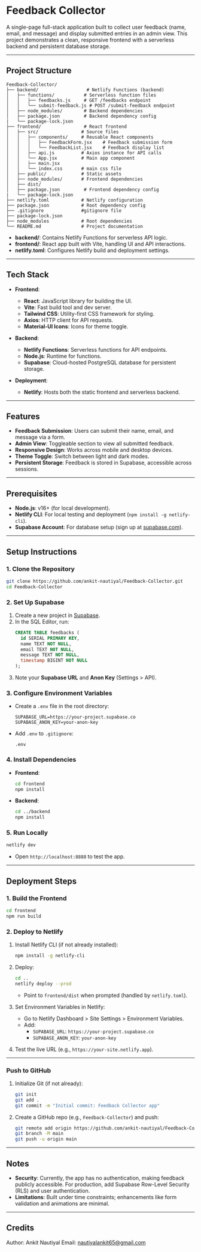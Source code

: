 # Feedback Collector

A single-page full-stack application built to collect user feedback (name, email, and message) and display submitted entries in an admin view. This project demonstrates a clean, responsive frontend with a serverless backend and persistent database storage.

---

## Project Structure

```
Feedback-Collector/
├── backend/                  # Netlify Functions (backend)
│   ├── functions/           # Serverless function files
│   │   ├── feedbacks.js     # GET /feedbacks endpoint
│   │   └── submit-feedback.js # POST /submit-feedback endpoint
│   ├── node_modules/        # Backend dependencies
│   ├── package.json         # Backend dependency config
|   └── package-lock.json
├── frontend/                # React frontend
│   ├── src/                # Source files
│   │   ├── components/     # Reusable React components
│   │   │   ├── FeedbackForm.jsx    # Feedback submission form
│   │   │   └── FeedbackList.jsx    # Feedback display list
│   │   ├── api.js          # Axios instance for API calls
│   │   └── App.jsx         # Main app component
│   │   ├── main.jsx
│   │   └── index.css       # main css file
│   ├── public/             # Static assets
│   ├── node_modules/       # Frontend dependencies
│   ├── dist/ 
│   ├── package.json         # Frontend dependency config
|   └── package-lock.json
├── netlify.toml            # Netlify configuration
├── package.json            # Root dependency config
├── .gitignore              #gitignore file
├── package-lock.json
├── node_modules            # Root dependencies
└── README.md               # Project documentation
```

- **backend/**: Contains Netlify Functions for serverless API logic.
- **frontend/**: React app built with Vite, handling UI and API interactions.
- **netlify.toml**: Configures Netlify build and deployment settings.

---

## Tech Stack

- **Frontend**:
  - **React**: JavaScript library for building the UI.
  - **Vite**: Fast build tool and dev server.
  - **Tailwind CSS**: Utility-first CSS framework for styling.
  - **Axios**: HTTP client for API requests.
  - **Material-UI Icons**: Icons for theme toggle.

- **Backend**:
  - **Netlify Functions**: Serverless functions for API endpoints.
  - **Node.js**: Runtime for functions.
  - **Supabase**: Cloud-hosted PostgreSQL database for persistent storage.

- **Deployment**:
  - **Netlify**: Hosts both the static frontend and serverless backend.

---

## Features

- **Feedback Submission**: Users can submit their name, email, and message via a form.
- **Admin View**: Toggleable section to view all submitted feedback.
- **Responsive Design**: Works across mobile and desktop devices.
- **Theme Toggle**: Switch between light and dark modes.
- **Persistent Storage**: Feedback is stored in Supabase, accessible across sessions.

---

## Prerequisites

- **Node.js**: v16+ (for local development).
- **Netlify CLI**: For local testing and deployment (`npm install -g netlify-cli`).
- **Supabase Account**: For database setup (sign up at [supabase.com](https://supabase.com)).

---

## Setup Instructions

### 1. Clone the Repository
```bash
git clone https://github.com/ankit-nautiyal/Feedback-Collector.git
cd Feedback-Collector
```

### 2. Set Up Supabase
1. Create a new project in [Supabase](https://supabase.com).
2. In the SQL Editor, run:
   ```sql
   CREATE TABLE feedbacks (
     id SERIAL PRIMARY KEY,
     name TEXT NOT NULL,
     email TEXT NOT NULL,
     message TEXT NOT NULL,
     timestamp BIGINT NOT NULL
   );
   ```
3. Note your **Supabase URL** and **Anon Key** (Settings > API).

### 3. Configure Environment Variables
- Create a `.env` file in the root directory:
  ```
  SUPABASE_URL=https://your-project.supabase.co
  SUPABASE_ANON_KEY=your-anon-key
  ```
- Add `.env` to `.gitignore`:
  ```
  .env
  ```

### 4. Install Dependencies
- **Frontend**:
  ```bash
  cd frontend
  npm install
  ```
- **Backend**:
  ```bash
  cd ../backend
  npm install
  ```

### 5. Run Locally
```bash
netlify dev
```
- Open `http://localhost:8888` to test the app.

---

## Deployment Steps

### 1. Build the Frontend
```bash
cd frontend
npm run build
```

### 2. Deploy to Netlify
1. Install Netlify CLI (if not already installed):
   ```bash
   npm install -g netlify-cli
   ```
2. Deploy:
   ```bash
   cd ..
   netlify deploy --prod
   ```
   - Point to `frontend/dist` when prompted (handled by `netlify.toml`).

3. Set Environment Variables in Netlify:
   - Go to Netlify Dashboard > Site Settings > Environment Variables.
   - Add:
     - `SUPABASE_URL`: `https://your-project.supabase.co`
     - `SUPABASE_ANON_KEY`: `your-anon-key`

4. Test the live URL (e.g., `https://your-site.netlify.app`).

---

### Push to GitHub
1. Initialize Git (if not already):
   ```bash
   git init
   git add .
   git commit -m "Initial commit: Feedback Collector app"
   ```
2. Create a GitHub repo (e.g., `Feedback-Collector`) and push:
   ```bash
   git remote add origin https://github.com/ankit-nautiyal/Feedback-Collector.git
   git branch -M main
   git push -u origin main
   ```
--- 

## Notes
- **Security**: Currently, the app has no authentication, making feedback publicly accessible. For production, add Supabase Row-Level Security (RLS) and user authentication.
- **Limitations**: Built under time constraints; enhancements like form validation and animations are minimal.

---

## Credits
Author: Ankit Nautiyal
Email: nautiyalankit65@gmail.com


